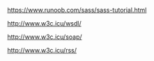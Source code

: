 https://www.runoob.com/sass/sass-tutorial.html





http://www.w3c.icu/wsdl/

http://www.w3c.icu/soap/

http://www.w3c.icu/rss/

